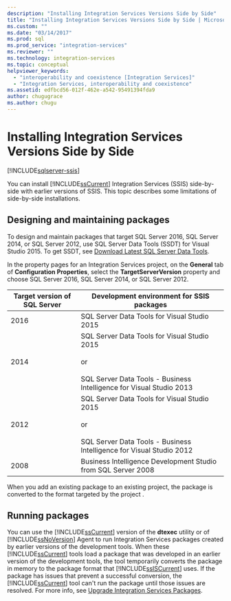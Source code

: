 ```yaml
---
description: "Installing Integration Services Versions Side by Side"
title: "Installing Integration Services Versions Side by Side | Microsoft Docs"
ms.custom: ""
ms.date: "03/14/2017"
ms.prod: sql
ms.prod_service: "integration-services"
ms.reviewer: ""
ms.technology: integration-services
ms.topic: conceptual
helpviewer_keywords: 
  - "interoperability and coexistence [Integration Services]"
  - "Integration Services, interoperability and coexistence"
ms.assetid: edfbcd56-012f-462e-a542-95491394fda9
author: chugugrace
ms.author: chugu
---
```

# Installing Integration Services Versions Side by Side

[!INCLUDE[sqlserver-ssis](../../includes/applies-to-version/sqlserver-ssis.md)]


  You can install [!INCLUDE[ssCurrent](../../includes/sscurrent-md.md)] Integration Services (SSIS) side-by-side with earlier versions of SSIS. This topic describes some limitations of side-by-side installations.  
  
## Designing and maintaining packages  
 To design and maintain packages that target SQL Server 2016, SQL Server 2014, or SQL Server 2012, use SQL Server Data Tools (SSDT) for Visual Studio 2015. To get SSDT, see [Download Latest SQL Server Data Tools](../../ssdt/download-sql-server-data-tools-ssdt.md).  
  
 In the property pages for an Integration Services project, on the **General** tab of **Configuration Properties**, select the **TargetServerVersion** property and choose SQL Server 2016, SQL Server 2014, or SQL Server 2012.  
  
|Target version of SQL Server|Development environment for SSIS packages|  
|----------------------------------|-----------------------------------------------|  
|2016|SQL Server Data Tools for Visual Studio 2015|  
|2014|SQL Server Data Tools for Visual Studio 2015<br /><br /> or<br /><br /> SQL Server Data Tools - Business Intelligence for Visual Studio 2013|  
|2012|SQL Server Data Tools for Visual Studio 2015<br /><br /> or<br /><br /> SQL Server Data Tools - Business Intelligence for Visual Studio 2012|  
|2008|Business Intelligence Development Studio from SQL Server 2008|  
  
 When you add an existing package to an existing project, the package is converted to the format targeted by the project .  
  
## Running packages  
 You can use the [!INCLUDE[ssCurrent](../../includes/sscurrent-md.md)] version of the **dtexec** utility or of [!INCLUDE[ssNoVersion](../../includes/ssnoversion-md.md)] Agent to run Integration Services packages created by earlier versions of the development tools. When these [!INCLUDE[ssCurrent](../../includes/sscurrent-md.md)] tools load a package that was developed in an earlier version of the development tools, the tool temporarily converts the package in memory to the package format that [!INCLUDE[ssISCurrent](../../includes/ssiscurrent-md.md)] uses. If the package has issues that prevent a successful conversion, the [!INCLUDE[ssCurrent](../../includes/sscurrent-md.md)] tool can't run the package until those issues are resolved. For more info, see [Upgrade Integration Services Packages](../../integration-services/install-windows/upgrade-integration-services-packages.md).  
  
  
